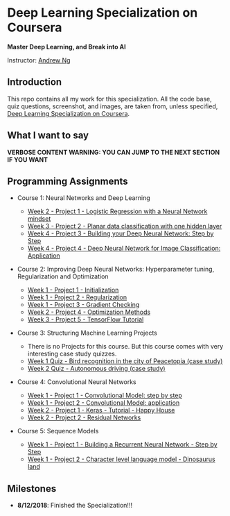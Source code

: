 # Deep Learning Specialization on Coursera

**Master Deep Learning, and Break into AI**

Instructor: [Andrew Ng](http://www.andrewng.org/)

## Introduction

This repo contains all my work for this specialization. All the code base, quiz questions, screenshot, and images, are taken from, unless specified, [Deep Learning Specialization on Coursera](https://www.coursera.org/specializations/deep-learning).

## What I want to say

**VERBOSE CONTENT WARNING: YOU CAN JUMP TO THE NEXT SECTION IF YOU WANT**


## Programming Assignments

- Course 1: Neural Networks and Deep Learning

  - [Week 2 - Project 1 - Logistic Regression with a Neural Network mindset](https://github.com/philtsmith570/deep-learning-coursera/blob/master/Neural%20Networks%20and%20Deep%20Learning/Logistic%20Regression%20with%20a%20Neural%20Network%20mindset.ipynb)
  - [Week 3 - Project 2 - Planar data classification with one hidden layer](https://github.com/philtsmith570/deep-learning-coursera/blob/master/Neural%20Networks%20and%20Deep%20Learning/Planar%20data%20classification%20with%20one%20hidden%20layer-v5.ipynb)
  - [Week 4 - Project 3 - Building your Deep Neural Network: Step by Step](https://github.com//philtsmith570/deep-learning-coursera/blob/master/Neural%20Networks%20and%20Deep%20Learning/Building%20your%20Deep%20Neural%20Network%20-%20Step%20by%20Step-v8.ipynb)
  - [Week 4 - Project 4 - Deep Neural Network for Image Classification: Application](https://github.com//philtsmith570/deep-learning-coursera/blob/master/Neural%20Networks%20and%20Deep%20Learning/Deep_Neural_Network_Application-v8.ipynb)

- Course 2: Improving Deep Neural Networks: Hyperparameter tuning, Regularization and Optimization

  - [Week 1 - Project 1 - Initialization](https://github.com//philtsmith570/deep-learning-coursera/blob/master/Improving%20Deep%20Neural%20Networks%20Hyperparameter%20tuning%2C%20Regularization%20and%20Optimization/Initialization.ipynb)
  - [Week 1 - Project 2 - Regularization](https://github.com//philtsmith570/deep-learning-coursera/blob/master/Improving%20Deep%20Neural%20Networks%20Hyperparameter%20tuning%2C%20Regularization%20and%20Optimization/Regularization-v2.ipynb)
  - [Week 1 - Project 3 - Gradient Checking](https://github.com//philtsmith570/deep-learning-coursera/blob/master/Improving%20Deep%20Neural%20Networks%20Hyperparameter%20tuning%2C%20Regularization%20and%20Optimization/Gradient%20Checking.ipynb)
  - [Week 2 - Project 4 - Optimization Methods](https://github.com//philtsmith570/deep-learning-coursera/blob/master/Improving%20Deep%20Neural%20Networks%20Hyperparameter%20tuning%2C%20Regularization%20and%20Optimization/Optimization%20methods.ipynb)
  - [Week 3 - Project 5 - TensorFlow Tutorial](https://github.com//philtsmith570/deep-learning-coursera/blob/master/Improving%20Deep%20Neural%20Networks%20Hyperparameter%20tuning%2C%20Regularization%20and%20Optimization/Tensorflow%20Tutorial.ipynb)

- Course 3: Structuring Machine Learning Projects

  - There is no Projects for this course. But this course comes with very interesting case study quizzes.
  - [Week 1 Quiz - Bird recognition in the city of Peacetopia (case study)](https://github.com//philtsmith570/deep-learning-coursera/blob/master/Structuring%20Machine%20Learning%20Projects/Week%201%20Quiz%20-%20Bird%20recognition%20in%20the%20city%20of%20Peacetopia%20(case%20study).md)
  - [Week 2 Quiz - Autonomous driving (case study)](https://github.com//philtsmith570/deep-learning-coursera/blob/master/Structuring%20Machine%20Learning%20Projects/Week%202%20Quiz%20-%20Autonomous%20driving%20(case%20study).md)

- Course 4: Convolutional Neural Networks

  - [Week 1 - Project 1 - Convolutional Model: step by step](https://github.com//philtsmith570/deep-learning-coursera/blob/master/Convolutional%20Neural%20Networks/Convolution%20model%20-%20Step%20by%20Step%20-%20v1.ipynb)
  - [Week 1 - Project 2 - Convolutional Model: application](https://github.com//philtsmith570/deep-learning-coursera/blob/master/Convolutional%20Neural%20Networks/Convolution%20model%20-%20Application%20-%20v1.ipynb)
  - [Week 2 - Project 1 - Keras - Tutorial - Happy House](https://github.com//philtsmith570/deep-learning-coursera/blob/master/Convolutional%20Neural%20Networks/Keras%20-%20Tutorial%20-%20Happy%20House%20v1.ipynb)
  - [Week 2 - Project 2 - Residual Networks](https://github.com//philtsmith570/deep-learning-coursera/blob/master/Convolutional%20Neural%20Networks/Residual%20Networks%20-%20v1.ipynb)
  
- Course 5: Sequence Models

  - [Week 1 - Project 1 - Building a Recurrent Neural Network - Step by Step](https://github.com//philtsmith570/deep-learning-coursera/blob/master/Sequence%20Models/Building%20a%20Recurrent%20Neural%20Network%20-%20Step%20by%20Step%20-%20v2.ipynb)
  - [Week 1 - Project 2 - Character level language model - Dinosaurus land](https://github.com//philtsmith570/deep-learning-coursera/blob/master/Sequence%20Models/Dinosaurus%20Island%20--%20Character%20level%20language%20model%20final%20-%20v3.ipynb)

## Milestones

  - **8/12/2018**: Finished the Specialization!!!

